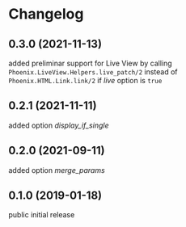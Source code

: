 # Changelog

## 0.3.0 (2021-11-13)

added preliminar support for Live View by calling `Phoenix.LiveView.Helpers.live_patch/2` instead of `Phoenix.HTML.Link.link/2` if *live* option is `true`

## 0.2.1 (2021-11-11)

added option *display_if_single*

## 0.2.0 (2021-09-11)

added option *merge_params*

## 0.1.0 (2019-01-18)

public initial release
